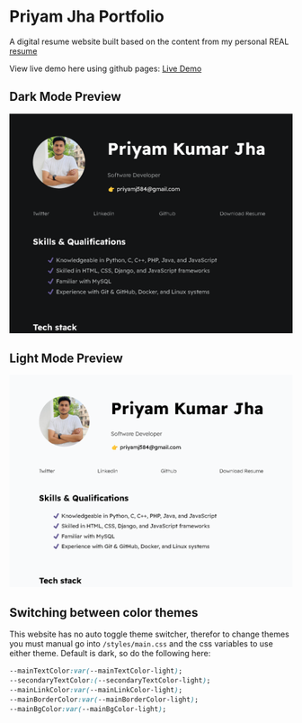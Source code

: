 # Priyam Jha Portfolio

A digital resume website built based on the content from my personal REAL [resume](https://github.com/priyamjha/My_Portfolio/blob/e5a89014ab20075e0370ad52abf5220089e77192/assets/PRIYAM%20JHA.pdf)

View live demo here using github pages: [Live Demo](https://priyamjha.github.io/My_Portfolio/)

## Dark Mode Preview

<img src="assets/images/dark mode preview.png">

## Light Mode Preview

<img src="assets/images/light mode preview.png">

## Switching between color themes

This website has no auto toggle theme switcher, therefor to change themes you must manual go into `/styles/main.css` and the css variables to use either theme. Default is dark, so do the following here:

```css
--mainTextColor:var(--mainTextColor-light); 
--secondaryTextColor:(--secondaryTextColor-light);
--mainLinkColor:var(--mainLinkColor-light);
--mainBorderColor:var(--mainBorderColor-light);
--mainBgColor:var(--mainBgColor-light);
```
